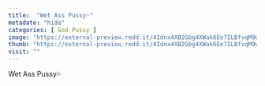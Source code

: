 ```yaml
---
title:  "Wet Ass Pussy💦"
metadate: "hide"
categories: [ God Pussy ]
image: "https://external-preview.redd.it/4Idnx4XB2Gbg4XWak6Ee7ILBfvqM9wyz0MmepFSjO-M.jpg?auto=webp&s=e3831f886342ecb2d729e6491a1638ff159ffbb9"
thumb: "https://external-preview.redd.it/4Idnx4XB2Gbg4XWak6Ee7ILBfvqM9wyz0MmepFSjO-M.jpg?width=320&crop=smart&auto=webp&s=5732900218340c88b4b5fdbb95a436f54327ba85"
visit: ""
---
```

Wet Ass Pussy💦
